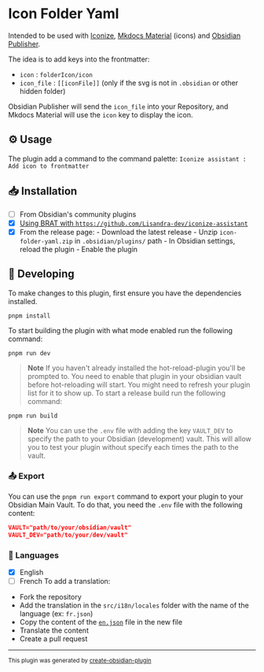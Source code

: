 # Icon Folder Yaml

Intended to be used with [Iconize](https://github.com/FlorianWoelki/obsidian-iconize), [Mkdocs Material](https://squidfunk.github.io/mkdocs-material/reference/#setting-the-page-icon) (icons) and [Obsidian Publisher](https://obsidian-publisher.netlify.app/).

The idea is to add keys into the frontmatter:
- `icon` : `folderIcon/icon`
- `icon_file` : `[[iconFile]]` (only if the svg is not in `.obsidian` or other hidden folder)

Obsidian Publisher will send the `icon_file` into your Repository, and Mkdocs Material will use the `icon` key to display the icon.


## ⚙️ Usage

The plugin add a command to the command palette: `Iconize assistant : Add icon to frontmatter`

## 📥 Installation

- [ ] From Obsidian's community plugins
- [x] [Using BRAT with `https://github.com/Lisandra-dev/iconize-assistant`](obsidian://brat?plugin=https://github.com/Lisandra-dev/iconize-assistant)
- [x] From the release page:
      - Download the latest release
      - Unzip `icon-folder-yaml.zip` in `.obsidian/plugins/` path
      - In Obsidian settings, reload the plugin
      - Enable the plugin

## 🤖 Developing

To make changes to this plugin, first ensure you have the dependencies installed.

```
pnpm install
```

To start building the plugin with what mode enabled run the following command:

```
pnpm run dev
```

> **Note**
> If you haven't already installed the hot-reload-plugin you'll be prompted to. You need to enable that plugin in your obsidian vault before hot-reloading will start. You might need to refresh your plugin list for it to show up.
> To start a release build run the following command:

```
pnpm run build
```

> **Note**
> You can use the `.env` file with adding the key `VAULT_DEV` to specify the path to your Obsidian (development) vault. This will allow you to test your plugin without specify each times the path to the vault.

### 📤 Export

You can use the `pnpm run export` command to export your plugin to your Obsidian Main Vault. To do that, you need the `.env` file with the following content:

```json
VAULT="path/to/your/obsidian/vault"
VAULT_DEV="path/to/your/dev/vault"
```

### 🎼 Languages

- [x] English
- [ ] French
      To add a translation:
- Fork the repository
- Add the translation in the `src/i18n/locales` folder with the name of the language (ex: `fr.json`)
- Copy the content of the [`en.json`](./src/i18n/locales/en.json) file in the new file
- Translate the content
- Create a pull request

---

<sub>This plugin was generated by <a href="https://www.npmjs.com/package/@lisandra-dev/create-obsidian-plugin">create-obsidian-plugin</a></sub>
